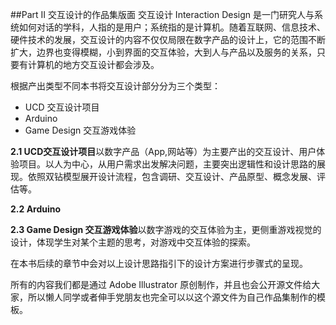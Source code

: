 ##Part II 交互设计的作品集版面
交互设计 Interaction Design 是一门研究人与系统如何对话的学科，人指的是用户；系统指的是计算机。随着互联网、信息技术、硬件技术的发展，交互设计的内容不仅仅局限在数字产品的设计上，它的范围不断扩大，边界也变得模糊，小到界面的交互体验，大到人与产品以及服务的关系，只要有计算机的地方交互设计都会涉及。

根据产出类型不同本书将交互设计部分分为三个类型：

* UCD 交互设计项目
* Arduino
* Game Design 交互游戏体验

**2.1 UCD交互设计项目**以数字产品（App,网站等）为主要产出的交互设计、用户体验项目。以人为中心，从用户需求出发解决问题，主要突出逻辑性和设计思路的展现。依照双钻模型展开设计流程，包含调研、交互设计、产品原型、概念发展、评估等。

**2.2 Arduino**

**2.3 Game Design 交互游戏体验**以数字游戏的交互体验为主，更侧重游戏视觉的设计，体现学生对某个主题的思考，对游戏中交互体验的探索。


在本书后续的章节中会对以上设计思路指引下的设计方案进行步骤式的呈现。

所有的内容我们都是通过 Adobe Illustrator 原创制作，并且也会公开源文件给大家，所以懒人同学或者伸手党朋友也完全可以以这个源文件为自己作品集制作的模板。
